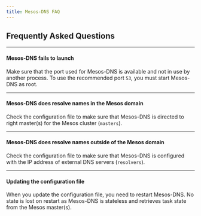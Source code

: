 ```yaml
---
title: Mesos-DNS FAQ
---
```


##  Frequently Asked Questions

---

#### Mesos-DNS fails to launch

Make sure that the port used for Mesos-DNS is available and not in use by another process. To use the recommended port `53`, you must start Mesos-DNS as root. 

---

#### Mesos-DNS does resolve names in the Mesos domain

Check the configuration file to make sure that Mesos-DNS is directed to right master(s) for the Mesos cluster (`masters`). 
 
---

#### Mesos-DNS does resolve names outside of the Mesos domain

Check the configuration file to make sure that Mesos-DNS is configured with the IP address of  external DNS servers (`resolvers`).

---

#### Updating the configuration file

When you update the configuration file, you need to restart Mesos-DNS. No state is lost on restart as Mesos-DNS is stateless and retrieves task state from the Mesos master(s). 
